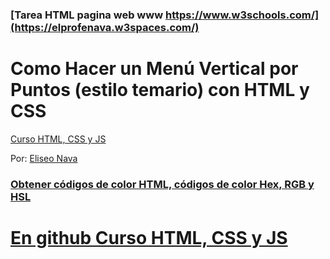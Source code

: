 ### [Tarea HTML pagina web www https://www.w3schools.com/](https://elprofenava.w3spaces.com/)


# Como Hacer un Menú Vertical por Puntos (estilo temario) con HTML y CSS

[Curso HTML, CSS y JS](https://www.w3schools.com/html/default.asp)

Por: [Eliseo Nava](https://elprofenava.w3spaces.com/)


### [Obtener códigos de color HTML, códigos de color Hex, RGB y HSL](https://htmlcolorcodes.com/es/)


# [En github Curso HTML, CSS y JS](https://nava128.github.io/curso_html_css_js/)

